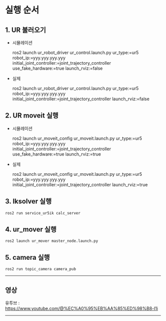 # 실행 순서

## 1. UR 불러오기

* 시뮬레이션

    ros2 launch ur_robot_driver ur_control.launch.py ur_type:=ur5 robot_ip:=yyy.yyy.yyy.yyy initial_joint_controller:=joint_trajectory_controller use_fake_hardware:=true launch_rviz:=false

* 실제

    ros2 launch ur_robot_driver ur_control.launch.py ur_type:=ur5 robot_ip:=yyy.yyy.yyy.yyy initial_joint_controller:=joint_trajectory_controller launch_rviz:=false

## 2. UR moveit 실행

* 시뮬레이션

    ros2 launch ur_moveit_config ur_moveit.launch.py ur_type:=ur5 robot_ip:=yyy.yyy.yyy.yyy initial_joint_controller:=joint_trajectory_controller use_fake_hardware:=true launch_rviz:=true

* 실제

    ros2 launch ur_moveit_config ur_moveit.launch.py ur_type:=ur5 robot_ip:=yyy.yyy.yyy.yyy initial_joint_controller:=joint_trajectory_controller launch_rviz:=true

## 3. Iksolver 실행

    ros2 run service_ur5ik calc_server

## 4. ur_mover 실행

    ros2 launch ur_mover master_node.launch.py

## 5. camera 실행

    ros2 run topic_camera camera_pub


---

## 영상

유투브 : https://www.youtube.com/@%EC%A0%95%EB%AA%85%ED%98%B8-l1i

---

